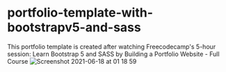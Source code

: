 # portfolio-template-with-bootstrapv5-and-sass

This portfolio template is created after watching Freecodecamp's 5-hour session: Learn Bootstrap 5 and SASS by Building a Portfolio Website - Full Course
![Screenshot 2021-06-18 at 01 18 59](https://user-images.githubusercontent.com/62694127/122466084-79e60200-cfd6-11eb-9b71-e12b85e9f7a4.png)
